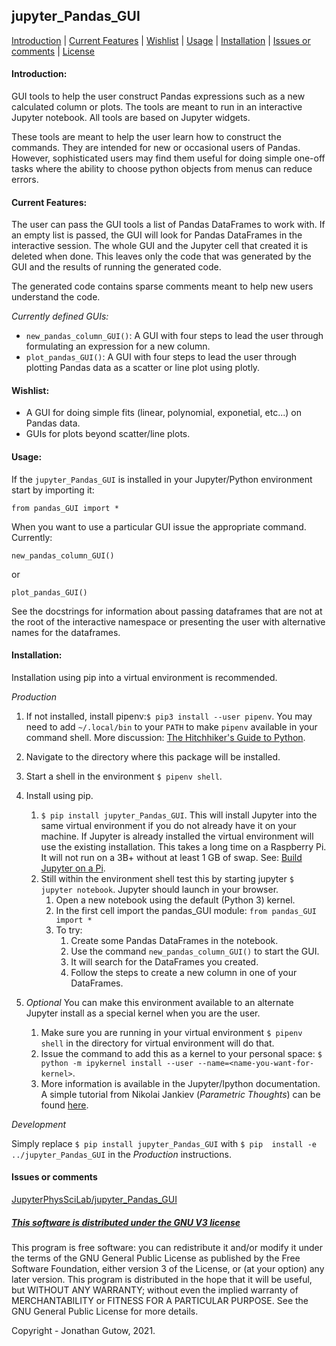 ## jupyter_Pandas_GUI
[Introduction](#Introduction:) | [Current Features](#Current_Features:) | 
[Wishlist](#Wishlist:) | [Usage](#Usage:) | [Installation](#Installation:) | 
[Issues or comments](#Issues_or_comments) | 
[License](#This_software_is_distributed_under_the_GNU_V3_license)
#### Introduction:

GUI tools to help the user construct Pandas expressions such as a new 
calculated column or plots. The tools are meant to run in an interactive 
Jupyter notebook. All tools are based on Jupyter widgets.

These tools are meant to help the user learn how to construct the commands. 
They are intended for new or occasional users of Pandas. However, 
sophisticated users may find them useful for doing simple one-off tasks where 
the ability to choose python objects from menus can reduce errors.

#### Current Features:

The user can pass the GUI tools a list of Pandas 
DataFrames to work with. If an empty list is passed, the GUI will look for 
Pandas DataFrames in the interactive session. The whole GUI and the Jupyter 
cell that created it is deleted when done. This leaves only the code that was 
generated by the GUI and the results of running the generated code.

The generated code contains sparse comments meant to help new users 
understand the code.

_Currently defined GUIs:_

* `new_pandas_column_GUI()`: A GUI with four steps to lead the user through 
  formulating an expression for a new column.
* `plot_pandas_GUI()`: A GUI with four steps to lead the user through plotting 
  Pandas data as a
  scatter or line plot using plotly.

#### Wishlist:

  * A GUI for doing simple fits (linear, polynomial, exponetial, etc...) on
  Pandas data.
  * GUIs for plots beyond scatter/line plots.
  
#### Usage:
If the `jupyter_Pandas_GUI` is installed in your Jupyter/Python environment 
start by importing it:
```
from pandas_GUI import *
```
When you want to use a particular GUI issue the appropriate command. Currently:
```
new_pandas_column_GUI()
```
or
```
plot_pandas_GUI()
```
See the docstrings for information about passing dataframes that are not at the
root of the interactive namespace or presenting the user with alternative names
for the dataframes.


#### Installation:

Installation using pip into a virtual environment is recommended.

_Production_

1. If not installed, install pipenv:`$ pip3 install --user pipenv`. You may
need to add `~/.local/bin` to your `PATH` to make `pipenv`
available in your command shell. More discussion: 
[The Hitchhiker's Guide to Python](https://docs.python-guide.org/dev/virtualenvs/).
1. Navigate to the directory where this package will be installed.
1. Start a shell in the environment `$ pipenv shell`.
1. Install using pip.
    1. `$ pip install jupyter_Pandas_GUI`. This will install 
       Jupyter into the same virtual
    environment if you do not already have it on your machine. If Jupyter is already
    installed the virtual environment will use the existing installation. This takes
    a long time on a Raspberry Pi. It will not run on a 3B+ without at least 1 GB of
    swap. See: [Build Jupyter on a Pi](https://www.uwosh.edu/facstaff/gutow/computer-and-programming-how-tos/installing-jupyter-on-raspberrian).
    1. Still within the environment shell test this by starting jupyter
`$ jupyter notebook`. Jupyter should launch in your browser.
        1. Open a new notebook using the default (Python 3) kernel.
        1. In the first cell import the pandas_GUI module:
            `from pandas_GUI import *`
        1. To try:
           1. Create some Pandas DataFrames in the notebook.
           1. Use the command `new_pandas_column_GUI()` to start the GUI.
           1. It will search for the DataFrames you created.
           1. Follow the steps to create a new column in one of your
              DataFrames.
        
1. _Optional_ You can make this environment available to an alternate Jupyter install as a special kernel when you are the user.
    1. Make sure you are running in your virtual environment `$ pipenv shell` in the directory for  virtual
    environment will do that.
    1. Issue the command to add this as a kernel to your personal space: 
    `$ python -m ipykernel install --user --name=<name-you-want-for-kernel>`.
    1. More information is available in the Jupyter/Ipython documentation. A simple tutorial from Nikolai Jankiev
    (_Parametric Thoughts_) can be found [here](https://janakiev.com/til/jupyter-virtual-envs/). 
    
_Development_

Simply replace `$ pip install jupyter_Pandas_GUI` with `$ pip 
install -e ../jupyter_Pandas_GUI` in the _Production_
instructions.

#### Issues or comments

[JupyterPhysSciLab/jupyter_Pandas_GUI](https://github.com/JupyterPhysSciLab/jupyter_Pandas_GUI)

##### [This software is distributed under the GNU V3 license](https://gnu.org/licenses)
This program is free software: you can redistribute it and/or modify
    it under the terms of the GNU General Public License as published by
    the Free Software Foundation, either version 3 of the License, or
    (at your option) any later version.
    This program is distributed in the hope that it will be useful,
    but WITHOUT ANY WARRANTY; without even the implied warranty of
    MERCHANTABILITY or FITNESS FOR A PARTICULAR PURPOSE.  See the
    GNU General Public License for more details.

Copyright - Jonathan Gutow, 2021.